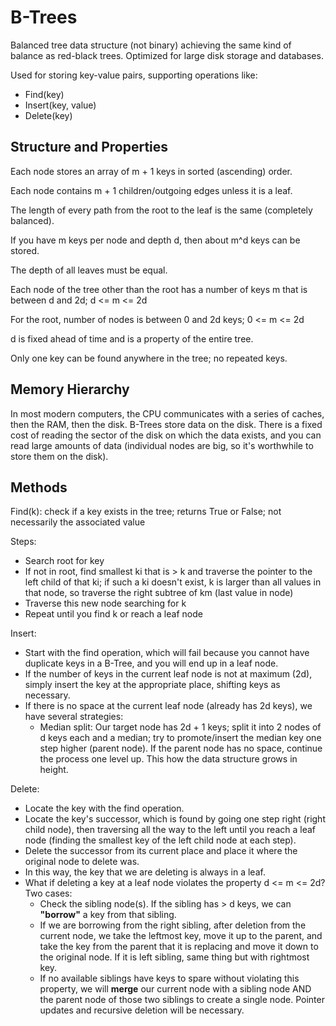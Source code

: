 # B-Trees

Balanced tree data structure (not binary) achieving the same kind of balance as red-black trees. Optimized for large disk storage and databases.

Used for storing key-value pairs, supporting operations like:
- Find(key)
- Insert(key, value)
- Delete(key)

## Structure and Properties

Each node stores an array of m + 1 keys in sorted (ascending) order.

Each node contains m + 1 children/outgoing edges unless it is a leaf.

The length of every path from the root to the leaf is the same (completely balanced).

If you have m keys per node and depth d, then about m^d keys can be stored.

The depth of all leaves must be equal.

Each node of the tree other than the root has a number of keys m that is between d and 2d; d <= m <= 2d

For the root, number of nodes is between 0 and 2d keys; 0 <= m <= 2d

d is fixed ahead of time and is a property of the entire tree.

Only one key can be found anywhere in the tree; no repeated keys.

## Memory Hierarchy

In most modern computers, the CPU communicates with a series of caches, then the RAM, then the disk. B-Trees store data on the disk. There is a fixed cost of reading the sector of the disk on which the data exists, and you can read large amounts of data (individual nodes are big, so it's worthwhile to store them on the disk).

## Methods

Find(k): check if a key exists in the tree; returns True or False; not necessarily the associated value

Steps:

- Search root for key
- If not in root, find smallest ki that is > k and traverse the pointer to the left child of that ki; if such a ki doesn't exist, k is larger than all values in that node, so traverse the right subtree of km (last value in node)
- Traverse this new node searching for k
- Repeat until you find k or reach a leaf node

Insert:

- Start with the find operation, which will fail because you cannot have duplicate keys in a B-Tree, and you will end up in a leaf node. 
- If the number of keys in the current leaf node is not at maximum (2d), simply insert the key at the appropriate place, shifting keys as necessary.
- If there is no space at the current leaf node (already has 2d keys), we have several strategies:
    - Median split: Our target node has 2d + 1 keys; split it into 2 nodes of d keys each and a median; try to promote/insert the median key one step higher (parent node). If the parent node has no space, continue the process one level up. This how the data structure grows in height.

Delete:

- Locate the key with the find operation.
- Locate the key's successor, which is found by going one step right (right child node), then traversing all the way to the left until you reach a leaf node (finding the smallest key of the left child node at each step).
- Delete the successor from its current place and place it where the original node to delete was.
- In this way, the key that we are deleting is always in a leaf.
- What if deleting a key at a leaf node violates the property d <= m <= 2d? Two cases:
    - Check the sibling node(s). If the sibling has > d keys, we can **"borrow"** a key from that sibling.
    - If we are borrowing from the right sibling, after deletion from the current node, we take the leftmost key, move it up to the parent, and take the key from the parent that it is replacing and move it down to the original node. If it is left sibling, same thing but with rightmost key.
    - If no available siblings have keys to spare without violating this property, we will **merge** our current node with a sibling node AND the parent node of those two siblings to create a single node. Pointer updates and recursive deletion will be necessary.